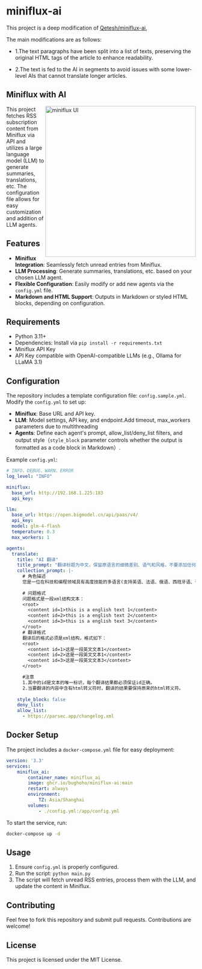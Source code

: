 # miniflux-ai

This project is a deep modification of [Qetesh/miniflux-ai](https://github.com/Qetesh/miniflux-ai),

The main modifications are as follows:

- 1.The text paragraphs have been split into a list of texts, preserving the original HTML tags of the article to enhance readability.

- 2.The text is fed to the AI in segments to avoid issues with some lower-level AIs that cannot translate longer articles.

## Miniflux with AI

<picture>
  <source media="(prefers-color-scheme: dark)" srcset="https://github.com/user-attachments/assets/472306c8-cdd2-4325-8655-04ba7e6045e5">
  <source media="(prefers-color-scheme: light)" srcset="https://github.com/user-attachments/assets/ae99a06f-47b4-4de7-9373-4b82f5102b7e">
  <img align="right" alt="miniflux UI" src="https://github.com/user-attachments/assets/ae99a06f-47b4-4de7-9373-4b82f5102b7e" width="400" > 
</picture>

This project fetches RSS subscription content from Miniflux via API and utilizes a large language model (LLM) to generate summaries, translations, etc. The configuration file allows for easy customization and addition of LLM agents.

## Features

- **Miniflux Integration**: Seamlessly fetch unread entries from Miniflux.
- **LLM Processing**: Generate summaries, translations, etc. based on your chosen LLM agent.
- **Flexible Configuration**: Easily modify or add new agents via the `config.yml` file.
- **Markdown and HTML Support**: Outputs in Markdown or styled HTML blocks, depending on configuration.

## Requirements

- Python 3.11+
- Dependencies: Install via `pip install -r requirements.txt`
- Miniflux API Key
- API Key compatible with OpenAI-compatible LLMs (e.g., Ollama for LLaMA 3.1)

## Configuration

The repository includes a template configuration file: `config.sample.yml`. Modify the `config.yml` to set up:

- **Miniflux**: Base URL and API key.
- **LLM**: Model settings, API key, and endpoint.Add timeout, max_workers parameters due to multithreading
- **Agents**: Define each agent's prompt, allow_list/deny_list filters, and output style（`style_block` parameter controls whether the output is formatted as a code block in Markdown）.

Example `config.yml`:
```yaml
# INFO、DEBUG、WARN、ERROR
log_level: "INFO"

miniflux:
  base_url: http://192.168.1.225:183
  api_key: 

llm:
  base_url: https://open.bigmodel.cn/api/paas/v4/
  api_key: 
  model: glm-4-flash
  temperature: 0.3
  max_workers: 1

agents:
  translate:
    title: "AI 翻译"
    title_prompt: "翻译标题为中文，保留原语言的细微差别、语气和风格，不要添加任何解释或注释，标题中如果含有名称不要翻译。"
    collection_prompt: |-
      # 角色描述
      您是一位在科技和编程领域具有高度技能的多语言(支持英语、法语、俄语、西班牙语、葡萄牙语 等等)翻译专家，现在我将提供一段结构化的文本列表给你，请将文本准确翻译为中文，
      
      # 问题格式
      问题格式是一段xml结构文本：
      <root>
        <content id=1>this is a english text 1</content>
        <content id=2>this is a english text 2</content>
        <content id=3>this is a english text 3</content>
      </root>
      # 翻译格式
      翻译后的格式必须是xml结构，格式如下：
      <root>
        <content id=1>这是一段英文文本1</content>
        <content id=2>这是一段英文文本1</content>
        <content id=3>这是一段英文文本3</content>
      </root>

      #注意
      1.其中的id是文本的唯一标识，每个翻译结果都必须保证id正确。
      2.当要翻译的内容中含有html转义符时，翻译的结果要保持原来的html转义符。
      
    style_block: false
    deny_list:
    allow_list:
      - https://parsec.app/changelog.xml
```

## Docker Setup

The project includes a `docker-compose.yml` file for easy deployment:

```yaml
version: '3.3'
services:
    miniflux_ai:
        container_name: miniflux_ai
        image: ghcr.io/bughoho/miniflux-ai:main
        restart: always
        environment:
            TZ: Asia/Shanghai
        volumes:
            - ./config.yml:/app/config.yml
```

To start the service, run:

```bash
docker-compose up -d
```

## Usage

1. Ensure `config.yml` is properly configured.
2. Run the script: `python main.py`
3. The script will fetch unread RSS entries, process them with the LLM, and update the content in Miniflux.

## Contributing

Feel free to fork this repository and submit pull requests. Contributions are welcome!

## License

This project is licensed under the MIT License.
